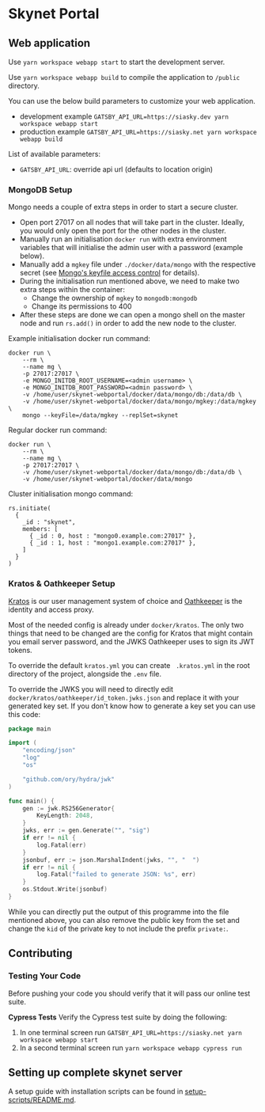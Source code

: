 # Skynet Portal

## Web application

Use `yarn workspace webapp start` to start the development server.

Use `yarn workspace webapp build` to compile the application to `/public` directory.

You can use the below build parameters to customize your web application.

- development example `GATSBY_API_URL=https://siasky.dev yarn workspace webapp start`
- production example `GATSBY_API_URL=https://siasky.net yarn workspace webapp build`

List of available parameters:

- `GATSBY_API_URL`: override api url (defaults to location origin)

### MongoDB Setup

Mongo needs a couple of extra steps in order to start a secure cluster.

* Open port 27017 on all nodes that will take part in the cluster. Ideally, you
would only open the port for the other nodes in the cluster.
* Manually run an initialisation `docker run` with extra environment variables 
that will initialise the admin user with a password (example below).
* Manually add a `mgkey` file under `./docker/data/mongo` with the respective 
secret (see [Mongo's keyfile access control](https://docs.mongodb.com/manual/tutorial/enforce-keyfile-access-control-in-existing-replica-set/) for details).
* During the initialisation run mentioned above, we need to make two extra steps 
within the container:
    * Change the ownership of `mgkey` to `mongodb:mongodb`
    * Change its permissions to 400
* After these steps are done we can open a mongo shell on the master node and 
run `rs.add()` in order to add the new node to the cluster.

Example initialisation docker run command:
```
docker run \
	--rm \
	--name mg \
	-p 27017:27017 \
	-e MONGO_INITDB_ROOT_USERNAME=<admin username> \
	-e MONGO_INITDB_ROOT_PASSWORD=<admin password> \
	-v /home/user/skynet-webportal/docker/data/mongo/db:/data/db \
	-v /home/user/skynet-webportal/docker/data/mongo/mgkey:/data/mgkey \
	mongo --keyFile=/data/mgkey --replSet=skynet
```
Regular docker run command:
```
docker run \
	--rm \
	--name mg \
	-p 27017:27017 \
	-v /home/user/skynet-webportal/docker/data/mongo/db:/data/db \
	-v /home/user/skynet-webportal/docker/data/mongo
```
Cluster initialisation mongo command:
```
rs.initiate(
  {
    _id : "skynet",
    members: [
      { _id : 0, host : "mongo0.example.com:27017" },
      { _id : 1, host : "mongo1.example.com:27017" },
    ]
  }
)
```

### Kratos & Oathkeeper Setup

[Kratos](https://www.ory.sh/kratos) is our user management system of choice and 
[Oathkeeper](https://www.ory.sh/oathkeeper) is the identity and access proxy.

Most of the needed config is already under `docker/kratos`. The only two things
that need to be changed are the config for Kratos that might contain you email 
server password, and the JWKS Oathkeeper uses to sign its JWT tokens.

To override the default `kratos.yml` you can create ` .kratos.yml` in the root 
directory of the project, alongside the `.env` file.

To override the JWKS you will need to directly edit 
`docker/kratos/oathkeeper/id_token.jwks.json` and replace it with your generated
key set. If you don't know how to generate a key set you can use this code:
```go
package main

import (
	"encoding/json"
	"log"
	"os"

	"github.com/ory/hydra/jwk"
)

func main() {
	gen := jwk.RS256Generator{
		KeyLength: 2048,
	}
	jwks, err := gen.Generate("", "sig")
	if err != nil {
		log.Fatal(err)
	}
	jsonbuf, err := json.MarshalIndent(jwks, "", "  ")
	if err != nil {
		log.Fatal("failed to generate JSON: %s", err)
	}
	os.Stdout.Write(jsonbuf)
}
```
While you can directly put the output of this programme into the file mentioned 
above, you can also remove the public key from the set and change the `kid` of 
the private key to not include the prefix `private:`.

## Contributing

### Testing Your Code

Before pushing your code you should verify that it will pass our online test
suite.

**Cypress Tests**
Verify the Cypress test suite by doing the following:

1. In one terminal screen run `GATSBY_API_URL=https://siasky.net yarn workspace webapp start`
1. In a second terminal screen run `yarn workspace webapp cypress run`

## Setting up complete skynet server

A setup guide with installation scripts can be found in [setup-scripts/README.md](./setup-scripts/README.md).
